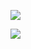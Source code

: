![](http://opkk27k9n.bkt.clouddn.com/17-7-16/95489606.jpg)

![](http://opkk27k9n.bkt.clouddn.com/17-7-16/44140765.jpg)